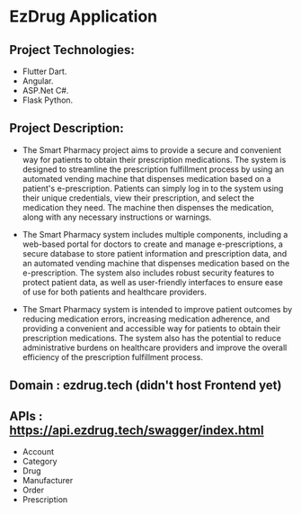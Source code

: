 # EzDrug Application

## Project Technologies:
* Flutter Dart.
* Angular. 
* ASP.Net C#.
* Flask Python.
## Project Description:
* The Smart Pharmacy project aims to provide a secure and convenient way for patients to obtain their prescription medications. The system is designed to streamline the prescription fulfillment process by using an automated vending machine that dispenses medication based on a patient's e-prescription. Patients can simply log in to the system using their unique credentials, view their prescription, and select the medication they need. The machine then dispenses the medication, along with any necessary instructions or warnings.

* The Smart Pharmacy system includes multiple components, including a web-based portal for doctors to create and manage e-prescriptions, a secure database to store patient information and prescription data, and an automated vending machine that dispenses medication based on the e-prescription. The system also includes robust security features to protect patient data, as well as user-friendly interfaces to ensure ease of use for both patients and healthcare providers.

* The Smart Pharmacy system is intended to improve patient outcomes by reducing medication errors, increasing medication adherence, and providing a convenient and accessible way for patients to obtain their prescription medications. The system also has the potential to reduce administrative burdens on healthcare providers and improve the overall efficiency of the prescription fulfillment process.


## Domain : ezdrug.tech (didn't host Frontend yet)

## APIs   : https://api.ezdrug.tech/swagger/index.html
* Account
* Category
* Drug
* Manufacturer
* Order
* Prescription

